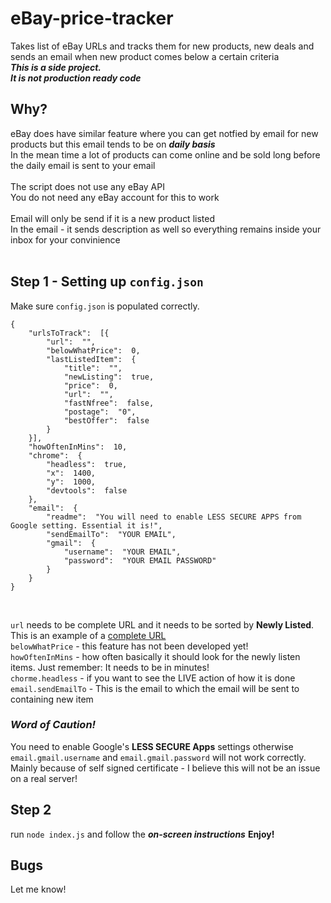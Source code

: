 # eBay-price-tracker
Takes list of eBay URLs and tracks them for new products, new deals and sends an email when new product comes below a certain criteria<br>
***This is a side project.*** <br>
***It is not production ready code***<br>

## Why?
eBay does have similar feature where you can get notfied by email for new products but this email tends to be on ***daily basis***<br>
In the mean time a lot of products can come online and be sold long before the daily email is sent to your email<br>
<br>
The script does not use any eBay API<br>
You do not need any eBay account for this to work<br>
<br>
Email will only be send if it is a new product listed<br>
In the email - it sends description as well so everything remains inside your inbox for your convinience<br>
<br>
## Step 1 - Setting up `config.json`
Make sure `config.json` is populated correctly.

    {
		"urlsToTrack":  [{
			"url":  "",
			"belowWhatPrice":  0,
			"lastListedItem":  {
				"title":  "",
				"newListing":  true,
				"price":  0,
				"url":  "",
				"fastNfree":  false,
				"postage":  "0",
				"bestOffer":  false
			}
		}],
		"howOftenInMins":  10,
		"chrome":  {
			"headless":  true,
			"x":  1400,
			"y":  1000,
			"devtools":  false
		},
		"email":  {
			"readme":  "You will need to enable LESS SECURE APPS from Google setting. Essential it is!",
			"sendEmailTo":  "YOUR EMAIL",
			"gmail":  {
				"username":  "YOUR EMAIL",
				"password":  "YOUR EMAIL PASSWORD"
			}
		}
	}
<br>

`url` needs to be complete URL and it needs to be sorted by **Newly Listed**. This is an example of a [complete URL](https://www.ebay.co.uk/sch/i.html?_from=R40&_nkw=iphone%2011%20pro%20max&_sacat=0&LH_BIN=1&Storage%2520Capacity=512%2520GB&Network=Unlocked&_dcat=9355&_udhi=1,200&_udlo=1000&_sop=10)
<br>
`belowWhatPrice` - this feature has not been developed yet!
<br>
`howOftenInMins` - how often basically it should look for the newly listen items. Just remember: It needs to be in minutes!
<br>
`chorme.headless` - if you want to see the LIVE action of how it is done
<br>
`email.sendEmailTo` - This is the email to which the email will be sent to containing new item
<br>

### ***Word of Caution!***
You need to enable Google's **LESS SECURE Apps** settings otherwise `email.gmail.username` and `email.gmail.password` will not work correctly. Mainly because of self signed certificate - I believe this will not be an issue on a real server!

## Step 2
run `node index.js` and follow the ***on-screen instructions***
**Enjoy!**

## Bugs
Let me know!